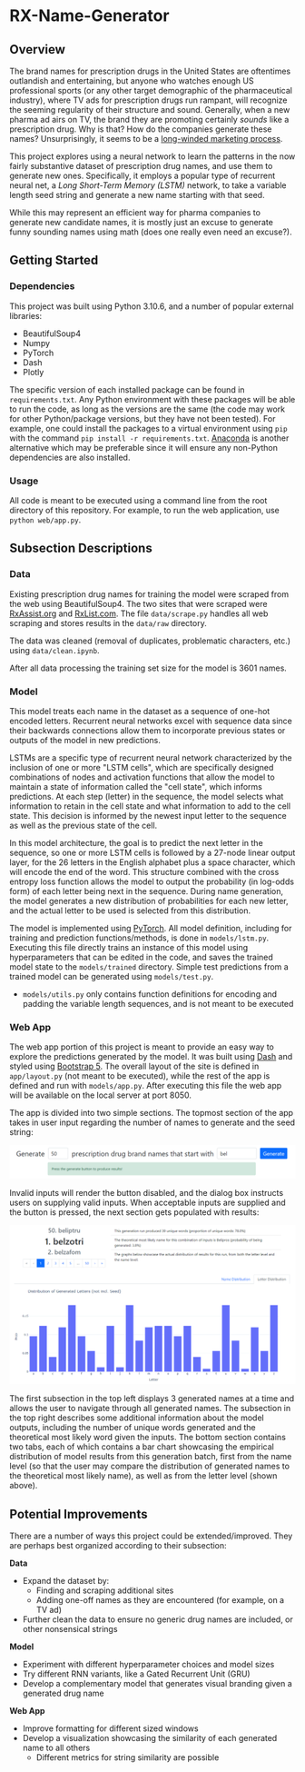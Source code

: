 # RX-Name-Generator

## Overview

The brand names for prescription drugs in the United States are oftentimes outlandish and entertaining, but anyone who watches enough US professional sports (or any other target demographic of the pharmaceutical industry), where TV ads for prescription drugs run rampant, will recognize the seeming regularity of their structure and sound. Generally, when a new pharma ad airs on TV, the brand they are promoting certainly <i>sounds</i> like a prescription drug. Why is that? How do the companies generate these names? Unsurprisingly, it seems to be a [long-winded marketing process](https://www.pfizer.com/news/articles/part_2_what_s_in_a_brand_name_how_drugs_get_their_names). 

This project explores using a neural network to learn the patterns in the now fairly substantive dataset of prescription drug names, and use them to generate new ones. Specifically, it employs a popular type of recurrent neural net, a <i>Long Short-Term Memory (LSTM)</i> network, to take a variable length seed string and generate a new name starting with that seed.

While this may represent an efficient way for pharma companies to generate new candidate names, it is mostly just an excuse to generate funny sounding names using math (does one really even need an excuse?).

## Getting Started

### Dependencies

This project was built using Python 3.10.6, and a number of popular external libraries:
- BeautifulSoup4
- Numpy
- PyTorch
- Dash
- Plotly

The specific version of each installed package can be found in `requirements.txt`. Any Python environment with these packages will be able to run the code, as long as the versions are the same (the code may work for other Python/package versions, but they have not been tested). For example, one could install the packages to a virtual environment using `pip` with the command `pip install -r requirements.txt`. [Anaconda](https://www.anaconda.com/) is another alternative which may be preferable since it will ensure any non-Python dependencies are also installed.

### Usage

All code is meant to be executed using a command line from the root directory of this repository. For example, to run the web application, use `python web/app.py`.

## Subsection Descriptions
### Data

Existing prescription drug names for training the model were scraped from the web using BeautifulSoup4. The two sites that were scraped were [RxAssist.org](https://www.rxassist.org/) and [RxList.com](https://www.rxlist.com/). The file `data/scrape.py` handles all web scraping and stores results in the `data/raw` directory.

The data was cleaned (removal of duplicates, problematic characters, etc.) using `data/clean.ipynb`. 

After all data processing the training set size for the model is 3601 names.

### Model

This model treats each name in the dataset as a sequence of one-hot encoded letters. Recurrent neural networks excel with sequence data since their backwards connections allow them to incorporate previous states or outputs of the model in new predictions. 

LSTMs are a specific type of recurrent neural network characterized by the inclusion of one or more "LSTM cells", which are specifically designed combinations of nodes and activation functions that allow the model to maintain a state of information called the "cell state", which informs predictions. At each step (letter) in the sequence, the model selects what information to retain in the cell state and what information to add to the cell state. This decision is informed by the newest input letter to the sequence as well as the previous state of the cell.

In this model architecture, the goal is to predict the next letter in the sequence, so one or more LSTM cells is followed by a 27-node linear output layer, for the 26 letters in the English alphabet plus a space character, which will encode the end of the word. This structure combined with the cross entropy loss function allows the model to output the probability (in log-odds form) of each letter being next in the sequence. During name generation, the model generates a new distribution of probabilities for each new letter, and the actual letter to be used is selected from this distribution.

The model is implemented using [PyTorch](https://pytorch.org/). All model definition, including for training and prediction functions/methods, is done in `models/lstm.py`. Executing this file directly trains an instance of this model using hyperparameters that can be edited in the code, and saves the trained model state to the `models/trained` directory. Simple test predictions from a trained model can be generated using `models/test.py`.
- `models/utils.py` only contains function definitions for encoding and padding the variable length sequences, and is not meant to be executed

### Web App

The web app portion of this project is meant to provide an easy way to explore the predictions generated by the model. It was built using [Dash](https://dash.plotly.com/) and styled using [Bootstrap 5](https://getbootstrap.com/). The overall layout of the site is defined in `app/layout.py` (not meant to be executed), while the rest of the app is defined and run with `models/app.py`. After executing this file the web app will be available on the local server at port 8050.

The app is divided into two simple sections. The topmost section of the app takes in user input regarding the number of names to generate and the seed string:

![](readme/web_inputs.png)

Invalid inputs will render the button disabled, and the dialog box instructs users on supplying valid inputs. When acceptable inputs are supplied and the button is pressed, the next section gets populated with results:

![](readme/web_outputs.png)

The first subsection in the top left displays 3 generated names at a time and allows the user to navigate through all generated names. The subsection in the top right describes some additional information about the model outputs, including the number of unique words generated and the theoretical most likely word given the inputs. The bottom section contains two tabs, each of which contains a bar chart showcasing the empirical distribution of model results from this generation batch, first from the name level (so that the user may compare the distribution of generated names to the theoretical most likely name), as well as from the letter level (shown above).

## Potential Improvements

There are a number of ways this project could be extended/improved. They are perhaps best organized according to their subsection:

<b>Data</b>
- Expand the dataset by:
    - Finding and scraping additional sites
    - Adding one-off names as they are encountered (for example, on a TV ad)
- Further clean the data to ensure no generic drug names are included, or other nonsensical strings

<b>Model</b>
- Experiment with different hyperparameter choices and model sizes
- Try different RNN variants, like a Gated Recurrent Unit (GRU)
- Develop a complementary model that generates visual branding given a generated drug name

<b>Web App</b>
- Improve formatting for different sized windows
- Develop a visualization showcasing the similarity of each generated name to all others
    - Different metrics for string similarity are possible
